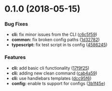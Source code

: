 <a name="0.1.0"></a>
# 0.1.0 (2018-05-15)


### Bug Fixes

* **cli:** fix minor issues from the CLI ([c6c5f59](https://github.com/janbiasi/lerna-typescript-starter/commit/c6c5f59))
* **common:** fix broken config paths ([1d32782](https://github.com/janbiasi/lerna-typescript-starter/commit/1d32782))
* **typescript:** fix test script in ts config ([4586245](https://github.com/janbiasi/lerna-typescript-starter/commit/4586245))


### Features

* **cli:** add basic cli functionality ([17f9f25](https://github.com/janbiasi/lerna-typescript-starter/commit/17f9f25))
* **cli:** adding new clean command ([cab4a59](https://github.com/janbiasi/lerna-typescript-starter/commit/cab4a59))
* **cli:** use handlebars templates ([dcc95f6](https://github.com/janbiasi/lerna-typescript-starter/commit/dcc95f6))
* **config:** enable ts support for configs ([3b1f45e](https://github.com/janbiasi/lerna-typescript-starter/commit/3b1f45e))



